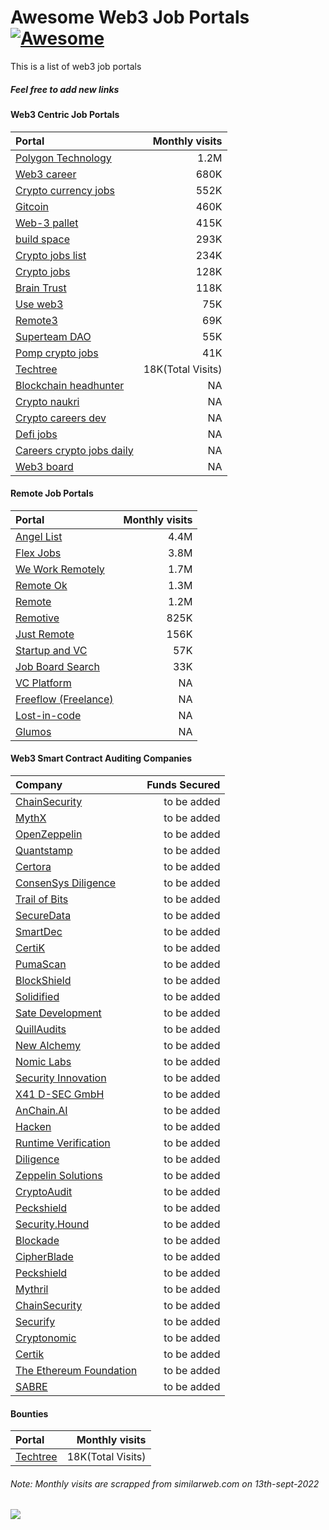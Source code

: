 # Awesome Web3 Job Portals [![Awesome](https://cdn.rawgit.com/sindresorhus/awesome/d7305f38d29fed78fa85652e3a63e154dd8e8829/media/badge.svg)](https://github.com/sindresorhus/awesome)
This is a list of web3 job portals
##### Feel free to add new links

#### Web3 Centric Job Portals
| Portal | Monthly visits |
| :---     |       ---: |
| [Polygon Technology](https://ecosystemjobs.polygon.technology/jobs)|1.2M|
| [Web3 career](https://web3.career) |680K|
| [Crypto currency jobs](https://cryptocurrencyjobs.co)|552K|
| [Gitcoin](https://gitcoin.co/)|460K|
| [Web-3 pallet](https://web-3.pallet.xyz)|415K|
| [build space ](https://buildspace.so)|293K|
| [Crypto jobs list](https://cryptojobslist.com)|234K|
| [Crypto jobs](https://crypto.jobs)|128K|
| [Brain Trust](app.usebraintrust.com)|118K|
| [Use web3](https://www.useweb3.xyz/jobs/t/smart-contract)|75K|
| [Remote3](https://remote3.co/web3-jobs)|69K|
| [Superteam DAO](https://earn.superteam.fun/)|55K| 
| [Pomp crypto jobs](https://pompcryptojobs.com/)|41K|
| [Techtree](https://techtree.dev/bounties)|18K(Total Visits)|
| [Blockchain headhunter](https://blockchainheadhunter.com/jobs)|NA|
| [Crypto naukri](https://www.cryptonaukri.com/)|NA|
| [Crypto careers dev](https://www.cryptocareers.dev/)|NA|
| [Defi jobs](https://defi.jobs)|NA|
| [Careers crypto jobs daily](https://cryptojobsdaily.com/)|NA|
| [Web3 board](https://web3board.io)|NA|
#### Remote Job Portals
| Portal | Monthly visits |
| :---     |       ---: |
| [Angel List](https://angel.co/jobs)|4.4M|
| [Flex Jobs](https://www.flexjobs.com/)|3.8M|
| [We Work Remotely](https://weworkremotely.com)|1.7M|
| [Remote Ok](https://remoteok.com/)|1.3M|
| [Remote](https://Remote.co)|1.2M|
| [Remotive](https://remotive.io)|825K|
| [Just Remote](https://justremote.co)|156K|
| [Startup and VC](https://www.startupandvc.com/venture-capital-jobs)|57K|
| [Job Board Search](https://jobboardsearch.com/web3-companies)|33K|
| [VC Platform](https://www.vcplatform.com/jobs)|NA|
| [Freeflow (Freelance)](https://www.freeflow.dev/)|NA|
| [Lost-in-code](https://lost-in-code.com)|NA|
| [Glumos](https://glumos.com/)|NA|

#### Web3 Smart Contract Auditing Companies
| Company | Funds Secured |
| :---     |       ---: |
| [ChainSecurity](https://) | to be added |
| [MythX](https://) | to be added |
| [OpenZeppelin](https://www.openzeppelin.com/jobs/opening) | to be added |
| [Quantstamp](https://jobs.ashbyhq.com/quantstamp) | to be added |
| [Certora](https://www.certora.com/#careers) | to be added |
| [ConsenSys Diligence](https://consensys.net/open-roles/?discipline=32525) | to be added |
| [Trail of Bits](https://www.trailofbits.com/careers/) | to be added |
| [SecureData](https://www.securedata.com/company/careers) | to be added |
| [SmartDec](https://smartdec.net/) | to be added |
| [CertiK](https://www.certik.com/company/careers) | to be added |
| [PumaScan](https://pumasecurity.io/career/) | to be added |
| [BlockShield](https://blockshield.finance/) | to be added |
| [Solidified](https://solidified.io/) | to be added |
| [Sate Development](https://www.satedev.com/careers/) | to be added |
| [QuillAudits](https://audits.quillhash.com/careers) | to be added |
| [New Alchemy](https://apply.workable.com/new-alchemy/) | to be added |
| [Nomic Labs](https://www.notion.so/Nomic-Foundation-jobs-991b37c547554f75b89a95f437fd5056) | to be added |
| [Security Innovation](https://www.securityinnovation.com/about/careers/) | to be added |
| [X41 D-SEC GmbH](https://x41-dsec.de/jobs/) | to be added |
| [AnChain.AI](https://www.linkedin.com/company/anchainai/jobs/) | to be added |
| [Hacken](https://hacken.peopleforce.io/careers) | to be added |
| [Runtime Verification](https://) | to be added |
| [Diligence](https://) | to be added |
| [Zeppelin Solutions](https://) | to be added |
| [CryptoAudit](https://) | to be added |
| [Peckshield](https://) | to be added |
| [Security.Hound](https://) | to be added |
| [Blockade](https://) | to be added |
| [CipherBlade](https://) | to be added |
| [Peckshield](https://) | to be added |
| [Mythril](https://) | to be added |
| [ChainSecurity](https://) | to be added |
| [Securify](https://) | to be added |
| [Cryptonomic](https://) | to be added |
| [Certik](https://) | to be added |
| [The Ethereum Foundation](https://) | to be added |
| [SABRE](https://) | to be added |

#### Bounties
| Portal | Monthly visits |
| :---     |       ---: |
| [Techtree](https://techtree.dev/bounties)|18K(Total Visits)|


###### Note: Monthly visits are scrapped from similarweb.com on 13th-sept-2022
<a href="">
    <img src="https://komarev.com/ghpvc/?username=awesome-web3-job-portals">
</a>
